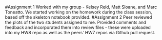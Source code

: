 #Assignment 1
Worked with my group - Kelsey Reid, Matt Sloane, and Marc Toneatto.  We started working on the homework during the class session, based 
off the skeleton notebook provided.
#Assignment 2
Peer reviewed the plots of the two students assigned to me.  Provided comments and feedback and incorporated them into review files -
these were uploaded into my HW8 repo as well as the peers' HW7 repos via Github pull request.
